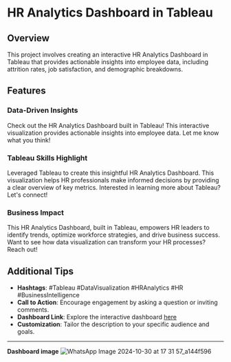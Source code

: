 # HR Analytics Dashboard in Tableau

## Overview
This project involves creating an interactive HR Analytics Dashboard in Tableau that provides actionable insights into employee data, including attrition rates, job satisfaction, and demographic breakdowns.

## Features

### Data-Driven Insights
Check out the HR Analytics Dashboard built in Tableau! This interactive visualization provides actionable insights into employee data. Let me know what you think!

### Tableau Skills Highlight
Leveraged Tableau to create this insightful HR Analytics Dashboard. This visualization helps HR professionals make informed decisions by providing a clear overview of key metrics. Interested in learning more about Tableau? Let's connect!

### Business Impact
This HR Analytics Dashboard, built in Tableau, empowers HR leaders to identify trends, optimize workforce strategies, and drive business success. Want to see how data visualization can transform your HR processes? Reach out!

## Additional Tips
- **Hashtags**: #Tableau #DataVisualization #HRAnalytics #HR #BusinessIntelligence
- **Call to Action**: Encourage engagement by asking a question or inviting comments.
- **Dashboard Link**: Explore the interactive dashboard [here](https://public.tableau.com/views/HrAnalyticsDashboard_17302837486590/HRANALYTICSDASHBOARD?:language=en-US&publish=yes&:sid=&:redirect=auth&:display_count=n&:origin=viz_share_link)
- **Customization**: Tailor the description to your specific audience and goals.

---


**Dashboard image**
  ![WhatsApp Image 2024-10-30 at 17 31 57_a144f596](https://github.com/user-attachments/assets/fb09fc84-7697-4958-a2d0-db74bac7a284)

  
